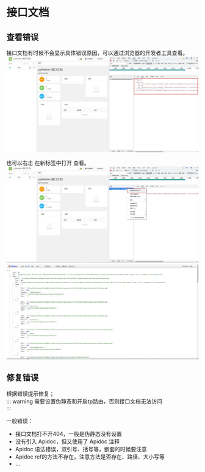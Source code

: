 # 接口文档

## 查看错误

接口文档有时候不会显示具体错误原因，可以通过浏览器的开发者工具查看。
<img src="/image/dev/debug-apidoc1.jpg" alt="查看错误提示">

也可以右击 在新标签中打开 查看。
<img src="/image/dev/debug-apidoc2.jpg" alt="在新标签中打开">
<img src="/image/dev/debug-apidoc3.jpg" alt="在新标签中打开">

## 修复错误
根据错误提示修复；  
::: warning
需要设置伪静态和开启tp路由，否则接口文档无法访问  
:::

一般错误：
- 接口文档打不开404，一般是伪静态没有设置
- 没有引入 Apidoc，但又使用了 Apidoc 注释
- Apidoc 语法错误，双引号、括号等，嵌套的时候要注意
- Apidoc ref的方法不存在，注意方法是否存在、路径、大小写等
- ...
